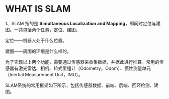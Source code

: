 # WHAT IS SLAM
1、SLAM 指的是 **Simultaneous Localization and Mapping**，即同时定位与建图。一共包括两个任务，定位、建图。

定位——机器人处于什么位置。

建图——周围的环境是什么样的。

为了实现以上两个功能，需要通过传感器来收集数据，并据此进行推算。常用的传感器有激光雷达、相机、轮式里程计（Odometry，Odom）、惯性测量单元（Inertial Measurement Unit，IMU）。

SLAM系统的常用框架如下所示，包括传感器数据、前端、后端、回环检测、建图。
